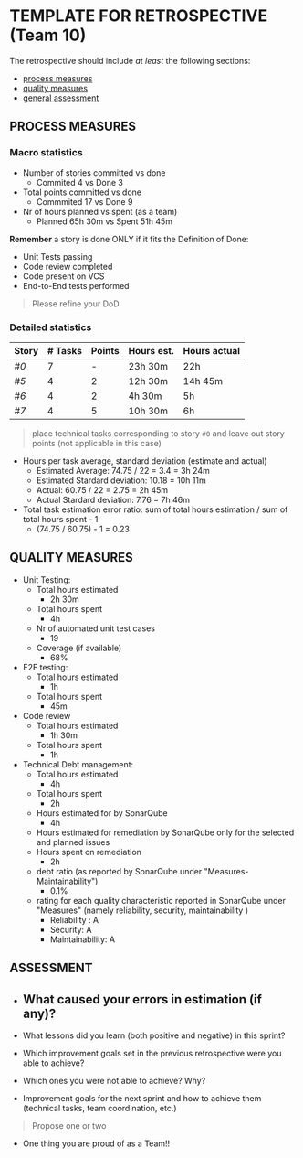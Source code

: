 TEMPLATE FOR RETROSPECTIVE (Team 10)
=====================================

The retrospective should include _at least_ the following
sections:

- [process measures](#process-measures)
- [quality measures](#quality-measures)
- [general assessment](#assessment)

## PROCESS MEASURES 

### Macro statistics

- Number of stories committed vs done 
  - Commited 4 vs Done 3
- Total points committed vs done 
  - Commmited 17 vs Done 9
- Nr of hours planned vs spent (as a team)
  - Planned 65h 30m vs Spent 51h 45m

**Remember**  a story is done ONLY if it fits the Definition of Done:
 
- Unit Tests passing
- Code review completed
- Code present on VCS
- End-to-End tests performed

> Please refine your DoD 

### Detailed statistics

| Story | # Tasks | Points | Hours est. | Hours actual |
|-------|---------|--------|------------|--------------|
| _#0_  | 7       | -      | 23h 30m    | 22h          |
| _#5_  | 4       | 2      | 12h 30m    | 14h 45m      |
| _#6_  | 4       | 2      | 4h 30m     | 5h           |
| _#7_  | 4       | 5      | 10h 30m    | 6h           |


> place technical tasks corresponding to story `#0` and leave out story points (not applicable in this case)

- Hours per task average, standard deviation (estimate and actual)
  - Estimated Average: 74.75 / 22 = 3.4 = 3h 24m
  - Estimated Stardard deviation: 10.18 = 10h 11m
  - Actual: 60.75 / 22 = 2.75 = 2h 45m
  - Actual Stardard deviation: 7.76 = 7h 46m
- Total task estimation error ratio: sum of total hours estimation / sum of total hours spent - 1
  - (74.75 / 60.75) - 1 = 0.23
  
## QUALITY MEASURES 

- Unit Testing:
  - Total hours estimated
    - 2h 30m
  - Total hours spent
    - 4h
  - Nr of automated unit test cases
    - 19
  - Coverage (if available)
    - 68%
- E2E testing:
  - Total hours estimated
    - 1h
  - Total hours spent
    - 45m
- Code review
  - Total hours estimated
    - 1h 30m
  - Total hours spent
    - 1h
- Technical Debt management:
  - Total hours estimated
    - 4h
  - Total hours spent
    - 2h
  - Hours estimated for by SonarQube
    - 4h
  - Hours estimated for remediation by SonarQube only for the selected and planned issues 
  - Hours spent on remediation
    - 2h
  - debt ratio (as reported by SonarQube under "Measures-Maintainability")
    - 0.1%
  - rating for each quality characteristic reported in SonarQube under "Measures" (namely reliability, security, maintainability )
    - Reliability : A
    - Security: A
    - Maintainability: A


## ASSESSMENT

- What caused your errors in estimation (if any)?
  - 
- What lessons did you learn (both positive and negative) in this sprint?

- Which improvement goals set in the previous retrospective were you able to achieve? 
  
- Which ones you were not able to achieve? Why?

- Improvement goals for the next sprint and how to achieve them (technical tasks, team coordination, etc.)

> Propose one or two

- One thing you are proud of as a Team!!